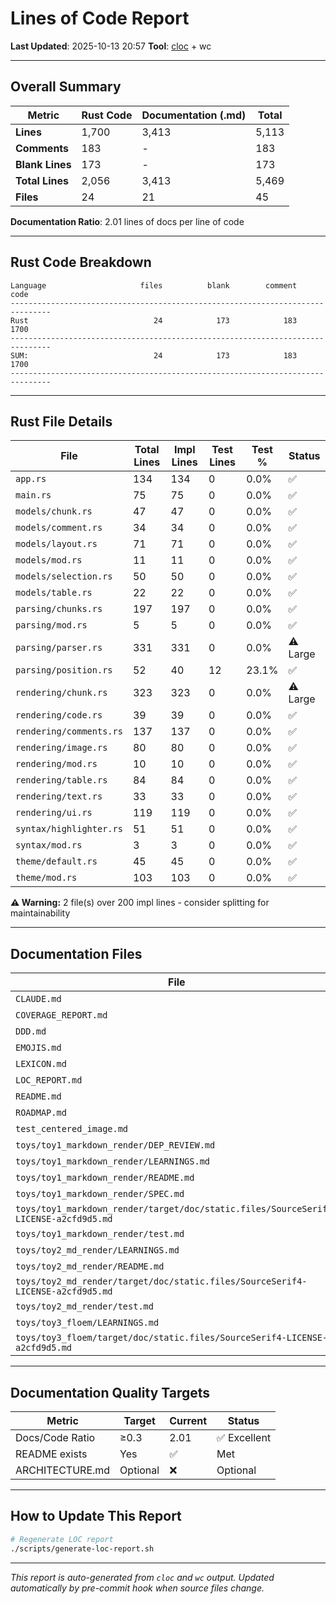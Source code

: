 # Lines of Code Report

**Last Updated**: 2025-10-13 20:57
**Tool**: [cloc](https://github.com/AlDanial/cloc) + wc

---

## Overall Summary

| Metric | Rust Code | Documentation (.md) | Total |
|--------|-----------|---------------------|-------|
| **Lines** | 1,700 | 3,413 | 5,113 |
| **Comments** | 183 | - | 183 |
| **Blank Lines** | 173 | - | 173 |
| **Total Lines** | 2,056 | 3,413 | 5,469 |
| **Files** | 24 | 21 | 45 |

**Documentation Ratio**: 2.01 lines of docs per line of code

---

## Rust Code Breakdown

```
Language                     files          blank        comment           code
-------------------------------------------------------------------------------
Rust                            24            173            183           1700
-------------------------------------------------------------------------------
SUM:                            24            173            183           1700
-------------------------------------------------------------------------------
```

---

## Rust File Details

| File | Total Lines | Impl Lines | Test Lines | Test % | Status |
|------|-------------|------------|------------|--------|--------|
| `app.rs` | 134 | 134 | 0 | 0.0% | ✅ |
| `main.rs` | 75 | 75 | 0 | 0.0% | ✅ |
| `models/chunk.rs` | 47 | 47 | 0 | 0.0% | ✅ |
| `models/comment.rs` | 34 | 34 | 0 | 0.0% | ✅ |
| `models/layout.rs` | 71 | 71 | 0 | 0.0% | ✅ |
| `models/mod.rs` | 11 | 11 | 0 | 0.0% | ✅ |
| `models/selection.rs` | 50 | 50 | 0 | 0.0% | ✅ |
| `models/table.rs` | 22 | 22 | 0 | 0.0% | ✅ |
| `parsing/chunks.rs` | 197 | 197 | 0 | 0.0% | ✅ |
| `parsing/mod.rs` | 5 | 5 | 0 | 0.0% | ✅ |
| `parsing/parser.rs` | 331 | 331 | 0 | 0.0% | ⚠️ Large |
| `parsing/position.rs` | 52 | 40 | 12 | 23.1% | ✅ |
| `rendering/chunk.rs` | 323 | 323 | 0 | 0.0% | ⚠️ Large |
| `rendering/code.rs` | 39 | 39 | 0 | 0.0% | ✅ |
| `rendering/comments.rs` | 137 | 137 | 0 | 0.0% | ✅ |
| `rendering/image.rs` | 80 | 80 | 0 | 0.0% | ✅ |
| `rendering/mod.rs` | 10 | 10 | 0 | 0.0% | ✅ |
| `rendering/table.rs` | 84 | 84 | 0 | 0.0% | ✅ |
| `rendering/text.rs` | 33 | 33 | 0 | 0.0% | ✅ |
| `rendering/ui.rs` | 119 | 119 | 0 | 0.0% | ✅ |
| `syntax/highlighter.rs` | 51 | 51 | 0 | 0.0% | ✅ |
| `syntax/mod.rs` | 3 | 3 | 0 | 0.0% | ✅ |
| `theme/default.rs` | 45 | 45 | 0 | 0.0% | ✅ |
| `theme/mod.rs` | 103 | 103 | 0 | 0.0% | ✅ |

**⚠️ Warning:** 2 file(s) over 200 impl lines - consider splitting for maintainability

---

## Documentation Files

| File | Lines |
|------|-------|
| `CLAUDE.md` | 259 |
| `COVERAGE_REPORT.md` | 92 |
| `DDD.md` | 543 |
| `EMOJIS.md` | 139 |
| `LEXICON.md` | 84 |
| `LOC_REPORT.md` | 115 |
| `README.md` | 99 |
| `ROADMAP.md` | 411 |
| `test_centered_image.md` | 7 |
| `toys/toy1_markdown_render/DEP_REVIEW.md` | 72 |
| `toys/toy1_markdown_render/LEARNINGS.md` | 90 |
| `toys/toy1_markdown_render/README.md` | 30 |
| `toys/toy1_markdown_render/SPEC.md` | 85 |
| `toys/toy1_markdown_render/target/doc/static.files/SourceSerif4-LICENSE-a2cfd9d5.md` | 98 |
| `toys/toy1_markdown_render/test.md` | 32 |
| `toys/toy2_md_render/LEARNINGS.md` | 500 |
| `toys/toy2_md_render/README.md` | 239 |
| `toys/toy2_md_render/target/doc/static.files/SourceSerif4-LICENSE-a2cfd9d5.md` | 98 |
| `toys/toy2_md_render/test.md` | 97 |
| `toys/toy3_floem/LEARNINGS.md` | 225 |
| `toys/toy3_floem/target/doc/static.files/SourceSerif4-LICENSE-a2cfd9d5.md` | 98 |

---

## Documentation Quality Targets

| Metric | Target | Current | Status |
|--------|--------|---------|--------|
| Docs/Code Ratio | ≥0.3 | 2.01 | ✅ Excellent |
| README exists | Yes | ✅ | Met |
| ARCHITECTURE.md | Optional | ❌ | Optional |

---

## How to Update This Report

```bash
# Regenerate LOC report
./scripts/generate-loc-report.sh
```

---

*This report is auto-generated from `cloc` and `wc` output.*
*Updated automatically by pre-commit hook when source files change.*

